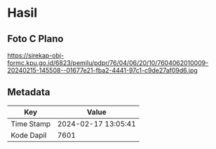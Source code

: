 # Hasil

## Foto C Plano

https://sirekap-obj-formc.kpu.go.id/6823/pemilu/pdpr/76/04/06/20/10/7604062010009-20240215-145508--01677e21-fba2-4441-97c1-c9de27af09d6.jpg


## Metadata

| Key        | Value               |
| ---------- | ------------------- |
| Time Stamp | 2024-02-17 13:05:41 |
| Kode Dapil | 7601                |



